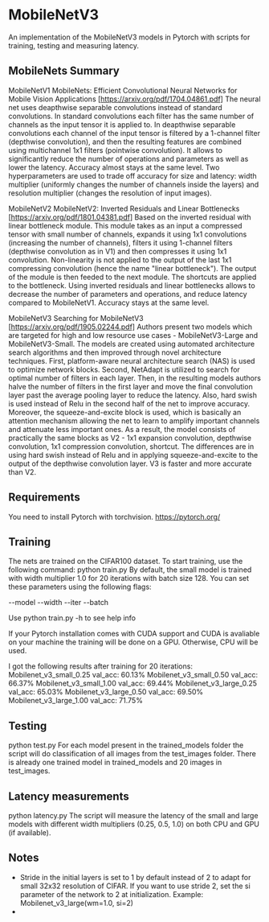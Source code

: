 # MobileNetV3
An implementation of the MobileNetV3 models in Pytorch with scripts for training, testing and measuring latency.

## MobileNets Summary
MobileNetV1
MobileNets: Efficient Convolutional Neural Networks for Mobile Vision Applications
[https://arxiv.org/pdf/1704.04861.pdf]
The neural net uses deapthwise separable convolutions instead of standard convolutions. In standard convolutions each filter has the same number of channels as the input tensor it is applied to. In deapthwise separable convolutions each channel of the input tensor is filtered by a 1-channel filter (depthwise convolution), and then the resulting features are combined using multichannel 1x1 filters (pointwise convolution). It allows to significantly reduce the number of operations and parameters as well as lower the latency. Accuracy almost stays at the same level. Two hyperparameters are used to trade off accuracy for size and latency: width multiplier (uniformly changes the number of channels inside the layers) and resolution multiplier (changes the resolution of input images).

MobileNetV2
MobileNetV2: Inverted Residuals and Linear Bottlenecks
[https://arxiv.org/pdf/1801.04381.pdf]
Based on the inverted residual with linear bottleneck module. This module takes as an input a compressed tensor with small number of channels, expands it using 1x1 convolutions (increasing the number of channels), filters it using 1-channel filters (depthwise convolution as in V1) and then compresses it using 1x1 convolution. Non-linearity is not applied to the output of the last 1x1 compressing convolution (hence the name "linear bottleneck"). The output of the module is then feeded to the next module. The shortcuts are applied to the bottleneck. Using inverted residuals and linear bottlenecks allows to decrease the number of parameters and operations, and reduce latency compared to MobileNetV1. Accuracy stays at the same level.

MobileNetV3
Searching for MobileNetV3
[https://arxiv.org/pdf/1905.02244.pdf]
Authors present two models which are targeted for high and low resource use cases - MobileNetV3-Large and MobileNetV3-Small. The models are created using automated architecture search algorithms and then improved through novel architecture techniques. First, platform-aware neural architecture search (NAS) is used to optimize network blocks. Second, NetAdapt is utilized to search for optimal number of filters in each layer. Then, in the resulting models authors halve the number of filters in the first layer and move the final convolution layer past the average pooling layer to reduce the latency. Also, hard swish is used instead of Relu in the second half of the net to improve accuracy. Moreover, the squeeze-and-excite block is used, which is basically an attention mechanism allowing the net to learn to amplify important channels and attenuate less important ones. As a result, the model consists of practically the same blocks as V2 - 1x1 expansion convolution, depthwise convolution, 1x1 compression convolution, shortcut. The differences are in using hard swish instead of Relu and in applying squeeze-and-excite to the output of the depthwise convolution layer. V3 is faster and more accurate than V2.

## Requirements
You need to install Pytorch with torchvision. https://pytorch.org/

## Training
The nets are trained on the CIFAR100 dataset. 
To start training, use the following command:
python train.py
By default, the small model is trained with width multiplier 1.0 for 20 iterations with batch size 128. 
You can set these parameters using the following flags:

--model
--width
--iter
--batch

Use python train.py -h to see help info

If your Pytorch installation comes with CUDA support and CUDA is avaliable on your machine the training will be done on a GPU. Otherwise, CPU will be used. 

I got the following results after training for 20 iterations:
    Mobilenet_v3_small_0.25 val_acc: 60.13%
    Mobilenet_v3_small_0.50 val_acc: 66.37%
    Mobilenet_v3_small_1.00 val_acc: 69.44%
    Mobilenet_v3_large_0.25 val_acc: 65.03%
    Mobilenet_v3_large_0.50 val_acc: 69.50%
    Mobilenet_v3_large_1.00 val_acc: 71.75%


## Testing
python test.py
For each model present in the trained_models folder the script will do classification of all images from the test_images folder. There is already one trained model in trained_models and 20 images in test_images.


## Latency measurements
python latency.py
The script will measure the latency of the small and large models with different width multipliers (0.25, 0.5, 1.0) on both CPU and GPU (if available).

## Notes
- Stride in the initial layers is set to 1 by default instead of 2 to adapt for small 32x32 resolution of CIFAR. If you want to use stride 2, set the si parameter of the network to 2 at initialization. Example:
Mobilenet_v3_large(wm=1.0, si=2)
- 